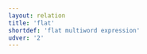 ```yaml
---
layout: relation
title: 'flat'
shortdef: 'flat multiword expression'
udver: '2'
---
```

<!-- Interlanguage links updated Út zář 29 20:31:53 CEST 2020 -->
